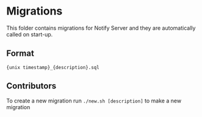 # Migrations

This folder contains migrations for Notify Server and they are automatically called on start-up.

## Format

```
{unix timestamp}_{description}.sql
```

## Contributors
To create a new migration run `./new.sh [description]` to make a new migration
